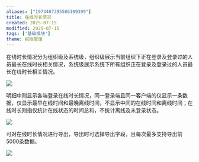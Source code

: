```yaml
---
aliases: ["1973407395586109399"]
title: 在线时长情况
created: 2025-07-15
modified: 2025-07-15
tags: ['基础模块']
theme: 权限管理
---
```


在线时长情况分为组织级及系统级，组织级展示当前组织下正在登录及登录过的人员最长在线时长相关情况，系统级展示系统下所有组织正在登录及登录过的人员最长在线时长相关情况。

![](6f47b7c749f6dfcc7ee6c4f402c8782a.jpg)

明细中则显示各端登录在线时长情况，同一登录端且同一客户端的仅显示一条数据，仅显示最早在线时间和最晚离线时间，不显示中间的在线时间和离线时间；在线时长则指仅统计在线状态的时间总和，不统计离线及未登录状态。

![](51070c01b0f93023f1384c176b36003e.jpg)

可对在线时长情况进行导出，导出时可选择导出字段，且每次最多支持导出前5000条数据。

![](82bad8ff5d9537a07c5b6aebf348866d.jpg)